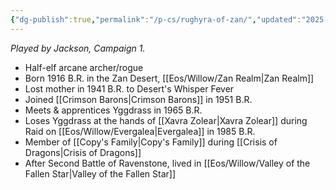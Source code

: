 ```yaml
---
{"dg-publish":true,"permalink":"/p-cs/rughyra-of-zan/","updated":"2025-01-04T13:50:13.249-06:00"}
---
```


*Played by Jackson, Campaign 1.*

- Half-elf arcane archer/rogue
- Born 1916 B.R. in the Zan Desert, [[Eos/Willow/Zan Realm\|Zan Realm]]
- Lost mother in 1941 B.R. to Desert's Whisper Fever
- Joined [[Crimson Barons\|Crimson Barons]] in 1951 B.R.
- Meets & apprentices Yggdrass in 1965 B.R.
- Loses Yggdrass at the hands of [[Xavra Zolear\|Xavra Zolear]] during Raid on [[Eos/Willow/Evergalea\|Evergalea]] in 1985 B.R.
- Member of [[Copy's Family\|Copy's Family]] during [[Crisis of Dragons\|Crisis of Dragons]]
- After Second Battle of Ravenstone, lived in [[Eos/Willow/Valley of the Fallen Star\|Valley of the Fallen Star]]